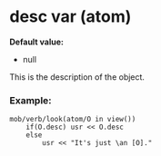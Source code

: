 # desc var (atom)
**Default value:**
+   null


This is the description of the object.
### Example:

```dm
mob/verb/look(atom/O in view())
	if(O.desc) usr << O.desc
	else
		usr << "It's just \an [O]." 
```
